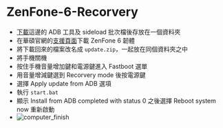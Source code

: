 # ZenFone-6-Recorvery
- [下載](https://github.com/Yuan573/ZenFone-6-Recorvery/archive/refs/heads/main.zip)這邊的 ADB 工具及 sideload 批次檔後存放在一個資料夾
- 在華碩官網的[支援頁面](https://www.asus.com/tw/Mobile/Phones/ZenFone/ZenFone-6/HelpDesk_Download/?model2Name=ZenFone-6)下載 ZenFone 6 韌體
- 將下載回來的檔案改名成 `update.zip`，一起放在同個資料夾之中
- 將手機關機
- 按住手機音量增加鍵和電源鍵進入 Fastboot 選單
- 用音量增減鍵選到 Recorvery mode 後按電源鍵
- 選擇 Apply update from ADB 選項
- 執行 `start.bat`
- 顯示 Install from ADB completed with status 0 之後選擇 Reboot system now 重新啟動
- ![computer_finish](https://i.imgur.com/1ANl9Ke.png)
